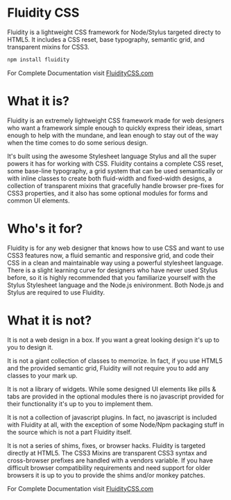 Fluidity CSS
============
Fluidity is a lightweight CSS framework for Node/Stylus targeted directy to HTML5.
It includes a CSS reset, base typography, semantic grid, and transparent mixins for CSS3.
~~~ sh
npm install fluidity
~~~
For Complete Documentation visit [FluidityCSS.com](http://fluiditycss.com/)

What it is?
==========
Fluidity is an extremely lightweight CSS framework made for web designers who want a framework simple enough to quickly express their ideas, smart enough to help with the mundane, and lean enough to stay out of the way when the time comes to do some serious design.

It's built using the awesome Stylesheet language Stylus and all the super powers it has for working with CSS. Fluidity contains a complete CSS reset, some base-line typography, a grid system that can be used semantically or with inline classes to create both fluid-width and fixed-width designs, a collection of transparent mixins that gracefully handle browser pre-fixes for CSS3 properties, and it also has some optional modules for forms and common UI elements.

Who's it for?
============
Fluidity is for any web designer that knows how to use CSS and want to use CSS3 features now, a fluid semantic and responsive grid, and code their CSS in a clean and maintainable way using a powerful stylesheet language. There is a slight learning curve for designers who have never used Stylus before, so it is highly recommended that you familiarize yourself with the Stylus Stylesheet language and the Node.js enivironment. Both Node.js and Stylus are required to use Fluidity.

What it is not?
==============

It is not a web design in a box. If you want a great looking design it's up to you to design it.

It is not a giant collection of classes to memorize. In fact, if you use HTML5 and the provided semantic grid, Fluidity will not require you to add any classes to your mark up.

It is not a library of widgets. While some designed UI elements like pills & tabs are provided in the optional modules there is no javascript provided for their functionality it's up to you to implement them.

It is not a collection of javascript plugins. In fact, no javascript is included with Fluidity at all, with the exception of some Node/Npm packaging stuff in the source which is not a part Fluidity itself.

It is not a series of shims, fixes, or browser hacks. Fluidity is targeted directly at HTML5. The CSS3 Mixins are transparent CSS3 syntax and cross-browser prefixes are handled with a vendors variable. If you have difficult browser compatibility requirements and need support for older browsers it is up to you to provide the shims and/or monkey patches.

For Complete Documentation visit [FluidityCSS.com](http://fluiditycss.com/)
